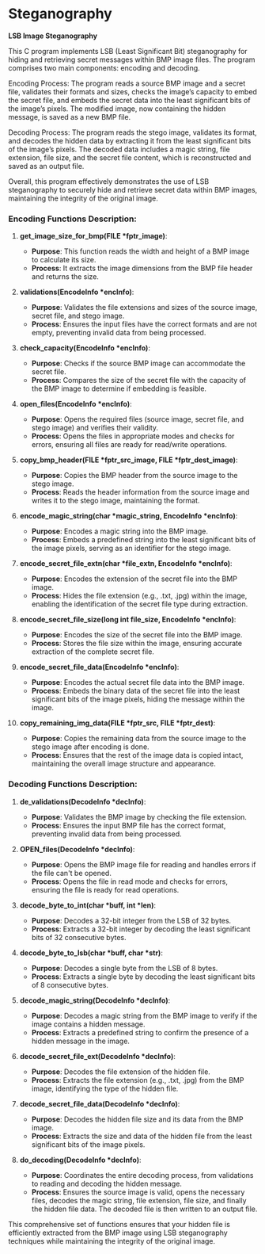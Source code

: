 # Steganography
**LSB Image Steganography**

This C program implements LSB (Least Significant Bit) steganography for hiding and retrieving secret messages within BMP image files. The program comprises two main components: encoding and decoding.

Encoding Process: The program reads a source BMP image and a secret file, validates their formats and sizes, checks the image’s capacity to embed the secret file, and embeds the secret data into the least significant bits of the image’s pixels. The modified image, now containing the hidden message, is saved as a new BMP file.

Decoding Process: The program reads the stego image, validates its format, and decodes the hidden data by extracting it from the least significant bits of the image’s pixels. The decoded data includes a magic string, file extension, file size, and the secret file content, which is reconstructed and saved as an output file.

Overall, this program effectively demonstrates the use of LSB steganography to securely hide and retrieve secret data within BMP images, maintaining the integrity of the original image.



### Encoding Functions Description:

1. **get_image_size_for_bmp(FILE *fptr_image)**:
    - **Purpose**: This function reads the width and height of a BMP image to calculate its size.
    - **Process**: It extracts the image dimensions from the BMP file header and returns the size.

2. **validations(EncodeInfo *encInfo)**:
    - **Purpose**: Validates the file extensions and sizes of the source image, secret file, and stego image.
    - **Process**: Ensures the input files have the correct formats and are not empty, preventing invalid data from being processed.

3. **check_capacity(EncodeInfo *encInfo)**:
    - **Purpose**: Checks if the source BMP image can accommodate the secret file.
    - **Process**: Compares the size of the secret file with the capacity of the BMP image to determine if embedding is feasible.

4. **open_files(EncodeInfo *encInfo)**:
    - **Purpose**: Opens the required files (source image, secret file, and stego image) and verifies their validity.
    - **Process**: Opens the files in appropriate modes and checks for errors, ensuring all files are ready for read/write operations.

5. **copy_bmp_header(FILE *fptr_src_image, FILE *fptr_dest_image)**:
    - **Purpose**: Copies the BMP header from the source image to the stego image.
    - **Process**: Reads the header information from the source image and writes it to the stego image, maintaining the format.

6. **encode_magic_string(char *magic_string, EncodeInfo *encInfo)**:
    - **Purpose**: Encodes a magic string into the BMP image.
    - **Process**: Embeds a predefined string into the least significant bits of the image pixels, serving as an identifier for the stego image.

7. **encode_secret_file_extn(char *file_extn, EncodeInfo *encInfo)**:
    - **Purpose**: Encodes the extension of the secret file into the BMP image.
    - **Process**: Hides the file extension (e.g., .txt, .jpg) within the image, enabling the identification of the secret file type during extraction.

8. **encode_secret_file_size(long int file_size, EncodeInfo *encInfo)**:
    - **Purpose**: Encodes the size of the secret file into the BMP image.
    - **Process**: Stores the file size within the image, ensuring accurate extraction of the complete secret file.

9. **encode_secret_file_data(EncodeInfo *encInfo)**:
    - **Purpose**: Encodes the actual secret file data into the BMP image.
    - **Process**: Embeds the binary data of the secret file into the least significant bits of the image pixels, hiding the message within the image.

10. **copy_remaining_img_data(FILE *fptr_src, FILE *fptr_dest)**:
    - **Purpose**: Copies the remaining data from the source image to the stego image after encoding is done.
    - **Process**: Ensures that the rest of the image data is copied intact, maintaining the overall image structure and appearance.



### Decoding Functions Description:

1. **de_validations(DecodeInfo *decInfo)**:
    - **Purpose**: Validates the BMP image by checking the file extension.
    - **Process**: Ensures the input BMP file has the correct format, preventing invalid data from being processed.

2. **OPEN_files(DecodeInfo *decInfo)**:
    - **Purpose**: Opens the BMP image file for reading and handles errors if the file can't be opened.
    - **Process**: Opens the file in read mode and checks for errors, ensuring the file is ready for read operations.

3. **decode_byte_to_int(char *buff, int *len)**:
    - **Purpose**: Decodes a 32-bit integer from the LSB of 32 bytes.
    - **Process**: Extracts a 32-bit integer by decoding the least significant bits of 32 consecutive bytes.

4. **decode_byte_to_lsb(char *buff, char *str)**:
    - **Purpose**: Decodes a single byte from the LSB of 8 bytes.
    - **Process**: Extracts a single byte by decoding the least significant bits of 8 consecutive bytes.

5. **decode_magic_string(DecodeInfo *decInfo)**:
    - **Purpose**: Decodes a magic string from the BMP image to verify if the image contains a hidden message.
    - **Process**: Extracts a predefined string to confirm the presence of a hidden message in the image.

6. **decode_secret_file_ext(DecodeInfo *decInfo)**:
    - **Purpose**: Decodes the file extension of the hidden file.
    - **Process**: Extracts the file extension (e.g., .txt, .jpg) from the BMP image, identifying the type of the hidden file.

7. **decode_secret_file_data(DecodeInfo *decInfo)**:
    - **Purpose**: Decodes the hidden file size and its data from the BMP image.
    - **Process**: Extracts the size and data of the hidden file from the least significant bits of the image pixels.

8. **do_decoding(DecodeInfo *decInfo)**:
    - **Purpose**: Coordinates the entire decoding process, from validations to reading and decoding the hidden message.
    - **Process**: Ensures the source image is valid, opens the necessary files, decodes the magic string, file extension, file size, and finally the hidden file data. The decoded file is then written to an output file.

This comprehensive set of functions ensures that your hidden file is efficiently extracted from the BMP image using LSB steganography techniques while maintaining the integrity of the original image. 
